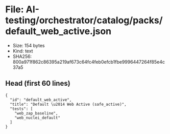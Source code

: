 # File: AI-testing/orchestrator/catalog/packs/default_web_active.json

- Size: 154 bytes
- Kind: text
- SHA256: 800a971f862c86395a219af673c64fc4feb0efcb1fbe9996447264f85e4c37a5

## Head (first 60 lines)

```
{
  "id": "default_web_active",
  "title": "Default \u2014 Web Active (safe_active)",
  "tests": [
    "web_zap_baseline",
    "web_nuclei_default"
  ]
}
```

